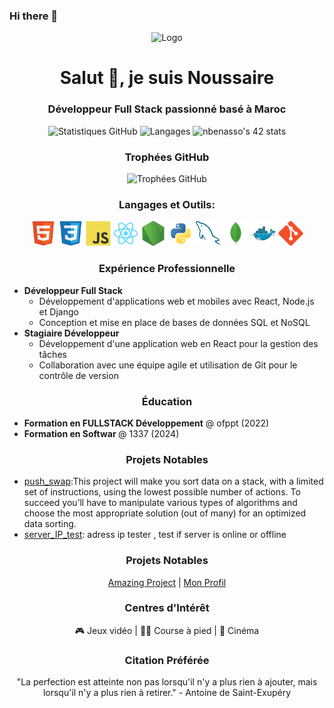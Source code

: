 ### Hi there 👋

<!--
**noussaire/noussaire** is a ✨ _special_ ✨ repository because its `README.md` (this file) appears on your GitHub profile.

Here are some ideas to get you started:

- 🔭 I’m currently working on ...
- 🌱 I’m currently learning ...
- 👯 I’m looking to collaborate on ...
- 🤔 I’m looking for help with ...
- 💬 Ask me about ...
- 📫 How to reach me: ...
- 😄 Pronouns: ...
- ⚡ Fun fact: ...
-->
<!-- Bannière avec logo/image -->
<div align="center">
  <img src="https://png.pngtree.com/templates/20181023/technology-logo-template-png_37581.jpg" alt="Logo" width="200">
</div>
<!-- Introduction -->
<h1 align="center">Salut 👋, je suis Noussaire</h1>
<h3 align="center">Développeur Full Stack passionné basé à Maroc</h3>

<!-- Statistiques GitHub -->
<p align="center">
  <img src="https://github-readme-stats.vercel.app/api?username=noussaire&show_icons=true&theme=dracula" alt="Statistiques GitHub" />
  <img src="https://github-readme-stats.vercel.app/api/top-langs/?username=noussaire&layout=compact&theme=nightowl" alt="Langages" />
   <a src="https://github.com/oakoudad/badge42"><img src="https://badge.mediaplus.ma/water/nbenasso" alt="nbenasso's 42 stats" /></a>
</p>

<h3 align="center">Trophées GitHub</h3>
<p align="center">
  <img src="https://github-profile-trophy.vercel.app/?username=noussaire&theme=onedark" alt="Trophées GitHub" />
</p>

<!-- Langages et outils -->
<h3 align="center">Langages et Outils:</h3>
<p align="center">
  <img src="https://raw.githubusercontent.com/devicons/devicon/master/icons/html5/html5-original.svg" alt="HTML5" width="40" height="40" />
  <img src="https://raw.githubusercontent.com/devicons/devicon/master/icons/css3/css3-original.svg" alt="CSS3" width="40" height="40" />
  <img src="https://raw.githubusercontent.com/devicons/devicon/master/icons/javascript/javascript-original.svg" alt="JavaScript" width="40" height="40" />
  <img src="https://raw.githubusercontent.com/devicons/devicon/master/icons/react/react-original.svg" alt="React" width="40" height="40" />
  <img src="https://raw.githubusercontent.com/devicons/devicon/master/icons/nodejs/nodejs-original.svg" alt="Node.js" width="40" height="40" />
  <img src="https://raw.githubusercontent.com/devicons/devicon/master/icons/python/python-original.svg" alt="Python" width="40" height="40" />
  <img src="https://raw.githubusercontent.com/devicons/devicon/master/icons/mysql/mysql-original.svg" alt="MySQL" width="40" height="40" />
  <img src="https://raw.githubusercontent.com/devicons/devicon/master/icons/mongodb/mongodb-original.svg" alt="MongoDB" width="40" height="40" />
  <img src="https://raw.githubusercontent.com/devicons/devicon/master/icons/docker/docker-original.svg" alt="Docker" width="40" height="40" />
  <img src="https://raw.githubusercontent.com/devicons/devicon/master/icons/git/git-original.svg" alt="Git" width="40" height="40" />
</p>

<!-- Expérience professionnelle -->
<h3 align="center">Expérience Professionnelle</h3>
<ul>
  <li><strong>Développeur Full Stack</strong>
    <ul>
      <li>Développement d'applications web et mobiles avec React, Node.js et Django</li>
      <li>Conception et mise en place de bases de données SQL et NoSQL</li>
    </ul>
  </li>
  <li><strong>Stagiaire Développeur</strong>
    <ul>
      <li>Développement d'une application web en React pour la gestion des tâches</li>
      <li>Collaboration avec une équipe agile et utilisation de Git pour le contrôle de version</li>
    </ul>
  </li>
</ul>

<!-- Éducation -->
<h3 align="center">Éducation</h3>
<ul>
  <li><strong>Formation en FULLSTACK Développement</strong> @ ofppt (2022)</li>
   <li><strong>Formation en Softwar </strong> @ 1337 (2024)</li>
</ul>

<!-- Projets notables -->
<h3 align="center">Projets Notables</h3>
<ul>
  <li><a href="https://github.com/noussaire/push_swap">push_swap</a>:This project will make you sort data on a stack, with a limited set of instructions, using
the lowest possible number of actions. To succeed you’ll have to manipulate various
types of algorithms and choose the most appropriate solution (out of many) for an
optimized data sorting. </li>
  <li><a href="https://github.com/noussaire/server_IP_test">server_IP_test</a>: adress ip tester , test if server is online or offline </li>
</ul>

<h3 align="center">Projets Notables</h3>
<p align="center">
  <a href="[https://github.com/noussaire/amazing-project](https://github.com/noussaire/push_swap)">Amazing Project</a> |
  <a href="https://github.com/noussaire">Mon Profil</a>
</p>

<!-- Centres d'intérêt -->
<h3 align="center">Centres d'Intérêt</h3>
<p align="center">
  🎮 Jeux vidéo | 🏃‍♂️ Course à pied | 🎥 Cinéma
</p>

<!-- Citation -->
<h3 align="center">Citation Préférée</h3>
<p align="center">
  "La perfection est atteinte non pas lorsqu'il n'y a plus rien à ajouter, mais lorsqu'il n'y a plus rien à retirer." - Antoine de Saint-Exupéry
</p>

